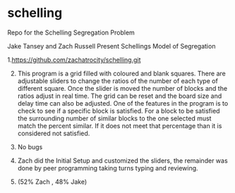 # schelling
Repo for the Schelling Segregation Problem

Jake Tansey and Zach Russell 
			Present
Schellings Model of Segregation


1.https://github.com/zachatrocity/schelling.git

2. This program is a grid filled with coloured and blank squares. There are adjustable sliders to change the ratios 
of the number of each type of different square. Once the slider is moved the number of blocks and the ratios adjust
 in real time. The grid can be reset and the board size and delay time can also be adjusted. One of the features in 
 the program is to check to see if a specific block is satisfied. For a block to be satisfied the surrounding number
 of similar blocks to the one selected must match the percent similar. If it does not meet that percentage than it is 
 considered not satisfied.

3. No bugs

4. Zach did the Initial Setup and customized the sliders, the remainder was done by peer programming taking turns typing and reviewing.

5. (52% Zach , 48% Jake)
 
 